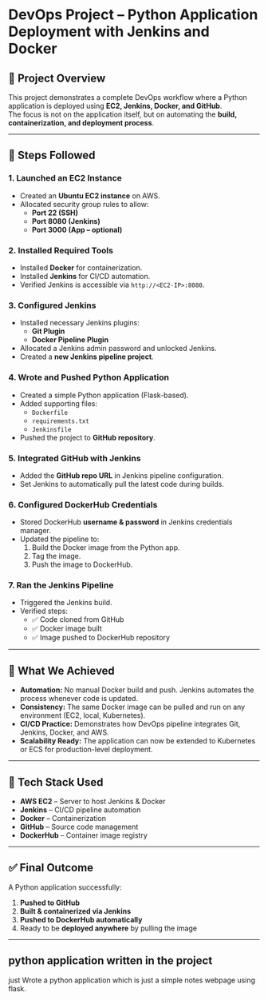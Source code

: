 # DevOps Project – Python Application Deployment with Jenkins and Docker

## 📌 Project Overview
This project demonstrates a complete DevOps workflow where a Python application is deployed using **EC2, Jenkins, Docker, and GitHub**.  
The focus is not on the application itself, but on automating the **build, containerization, and deployment process**.

---

## 🚀 Steps Followed

### 1. Launched an EC2 Instance
- Created an **Ubuntu EC2 instance** on AWS.  
- Allocated security group rules to allow:
  - **Port 22 (SSH)**
  - **Port 8080 (Jenkins)**
  - **Port 3000 (App – optional)**

### 2. Installed Required Tools
- Installed **Docker** for containerization.  
- Installed **Jenkins** for CI/CD automation.  
- Verified Jenkins is accessible via `http://<EC2-IP>:8080`.

### 3. Configured Jenkins
- Installed necessary Jenkins plugins:
  - **Git Plugin**
  - **Docker Pipeline Plugin**
- Allocated a Jenkins admin password and unlocked Jenkins.  
- Created a **new Jenkins pipeline project**.  

### 4. Wrote and Pushed Python Application
- Created a simple Python application (Flask-based).  
- Added supporting files:
  - `Dockerfile`
  - `requirements.txt`
  - `Jenkinsfile`
- Pushed the project to **GitHub repository**.  

### 5. Integrated GitHub with Jenkins
- Added the **GitHub repo URL** in Jenkins pipeline configuration.  
- Set Jenkins to automatically pull the latest code during builds.  

### 6. Configured DockerHub Credentials
- Stored DockerHub **username & password** in Jenkins credentials manager.  
- Updated the pipeline to:
  1. Build the Docker image from the Python app.  
  2. Tag the image.  
  3. Push the image to DockerHub.  

### 7. Ran the Jenkins Pipeline
- Triggered the Jenkins build.  
- Verified steps:
  - ✅ Code cloned from GitHub  
  - ✅ Docker image built  
  - ✅ Image pushed to DockerHub repository  

---

## 🎯 What We Achieved
- **Automation:** No manual Docker build and push. Jenkins automates the process whenever code is updated.  
- **Consistency:** The same Docker image can be pulled and run on any environment (EC2, local, Kubernetes).  
- **CI/CD Practice:** Demonstrates how DevOps pipeline integrates Git, Jenkins, Docker, and AWS.  
- **Scalability Ready:** The application can now be extended to Kubernetes or ECS for production-level deployment.  

---

## 📂 Tech Stack Used
- **AWS EC2** – Server to host Jenkins & Docker  
- **Jenkins** – CI/CD pipeline automation  
- **Docker** – Containerization  
- **GitHub** – Source code management  
- **DockerHub** – Container image registry  

---

## ✅ Final Outcome
A Python application successfully:  
1. **Pushed to GitHub**  
2. **Built & containerized via Jenkins**  
3. **Pushed to DockerHub automatically**  
4. Ready to be **deployed anywhere** by pulling the image

---
## python application written in the project
just Wrote a python application which is just a simple notes webpage using flask.


